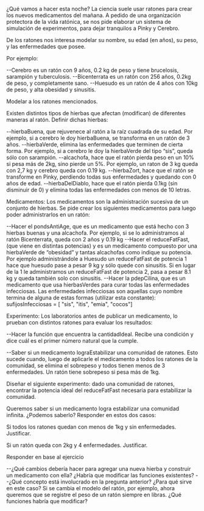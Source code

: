 ¿Qué vamos a hacer esta noche?
La ciencia suele usar ratones para crear los nuevos medicamentos del mañana. A pedido de una organización protectora de la vida ratónica, se nos pide elaborar un sistema de simulación de experimentos, para dejar tranquilos a Pinky y Cerebro.

De los ratones nos interesa modelar su nombre, su edad (en años), su peso, y las enfermedades que posee.

Por ejemplo:

--Cerebro es un ratón con 9 años, 0.2 kg de peso y tiene brucelosis, sarampión y tuberculosis.
--Bicenterrata es un ratón con 256 años, 0.2kg de peso, y completamente sano.
--Huesudo es un ratón de 4 años con 10kg de peso, y alta obesidad y sinusitis.

Modelar a los ratones mencionados.

Existen distintos tipos de hierbas que afectan (modifican) de diferentes maneras al ratón. Definir dichas hierbas:

--hierbaBuena, que rejuvenece al ratón a la raíz cuadrada de su edad.
  Por ejemplo, si a cerebro le doy hierbaBuena, se transforma en un ratón de 3 años.
--hierbaVerde, elimina las enfermedades que terminen de cierta forma.
  Por ejemplo, si a cerebro le doy la hierbaVerde del tipo “sis”, queda sólo con sarampión.
--alcachofa, hace que el ratón pierda peso en un 10% si pesa más de 2kg, sino pierde un 5%.
  Por ejemplo, un raton de 3 kg queda con 2,7 kg y cerebro queda con 0.19 kg. 
--hierbaZort, hace que el ratón se transforme en Pinky, perdiendo todas sus enfermedades y quedando con 0 años de edad.
--hierbaDelDiablo, hace que el ratón pierda 0.1kg (sin disminuir de 0) y elimina todas las enfermedades con menos de 10 letras. 


Medicamentos: Los medicamentos son la administración sucesiva de un conjunto de hierbas. Se pide crear los siguientes medicamentos para luego poder administrarlos en un ratón: 

--Hacer el pondsAntiAge, que es un medicamento que está hecho con 3 hierbas buenas y una alcachofa.
  Por ejemplo, si se lo administramos al ratón Bicenterrata, queda con 2 años y 0.19 kg 
--Hacer el reduceFatFast, (que viene en distintas potencias) y es un medicamento compuesto por una hierbaVerde de “obesidad” y tantas alcachofas como indique su potencia.
  Por ejemplo administrándole a Huesudo un reduceFatFast de potencia 1 hace que huesudo pase a pesar 9 kg y sólo quede con sinusitis. Si en lugar de la 1 le administramos un reduceFatFast de   potencia 2, pasa a pesar 8.1 kg y queda también solo con sinusitis.
--Hacer la pdepCilina, que es un medicamento que usa hierbasVerdes para curar todas las enfermedades infecciosas. Las enfermedades infecciosas son aquellas cuyo nombre termina de alguna de      estas formas (utilizar esta constante):
  sufijosInfecciosas = [ "sis", "itis", "emia", "cocos"]

Experimento: Los laboratorios antes de publicar un medicamento, lo prueban con distintos ratones para evaluar los resultados:

--Hacer la función que encuentra la cantidadIdeal. Recibe una condición y dice cuál es el primer número natural que la cumple.

--Saber si un medicamento lograEstabilizar una comunidad de ratones. Esto sucede cuando, luego de aplicarle el medicamento a todos los ratones de la comunidad, se elimina el sobrepeso y       todos tienen menos de 3 enfermedades. Un ratón tiene sobrepeso si pesa más de 1kg.

Diseñar el siguiente experimento: dado una comunidad de ratones, encontrar la potencia ideal del reduceFatFast necesaria para estabilizar la comunidad.

Queremos saber si un medicamento logra estabilizar una comunidad infinita. ¿Podemos saberlo? Responder en estos dos casos:

Si todos los ratones quedan con menos de 1kg y sin enfermedades. Justificar.

Si un ratón queda con 2kg y 4 enfermedades. Justificar.

Responder en base al ejercicio

--¿Qué cambios debería hacer para agregar una nueva hierba y construir un medicamento con ella? ¿Habría que modificar las funciones existentes? 
--¿Qué concepto está involucrado en la pregunta anterior? ¿Para qué sirve en este caso?
  Si se cambia el modelo del ratón, por ejemplo, ahora queremos que se registre el peso de un ratón siempre en libras. ¿Qué funciones habría que modificar?	
